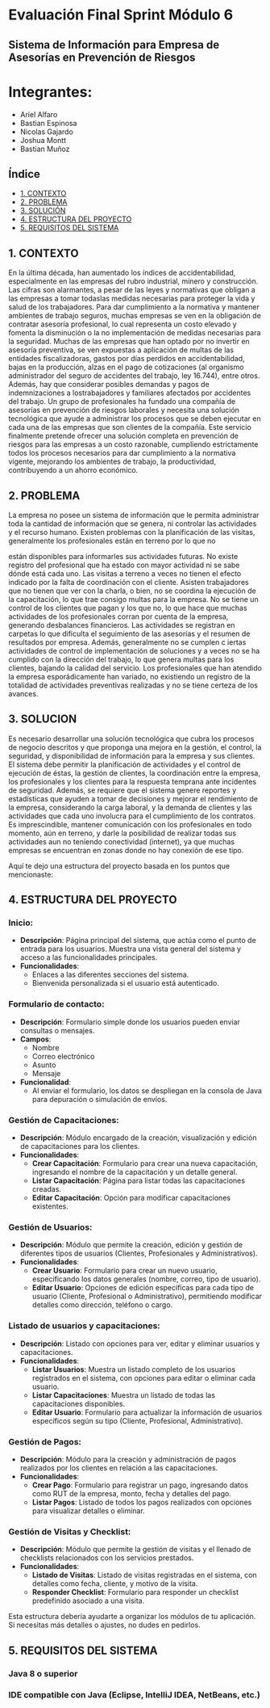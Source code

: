 # Evaluación Final Sprint Módulo 6
## Sistema de Información para Empresa de Asesorías en Prevención de Riesgos
# Integrantes:

- Ariel Alfaro
- Bastian Espinosa
- Nicolas Gajardo
- Joshua Montt
- Bastian Muñoz


## Índice

- [1. CONTEXTO](#1-CONTEXTO)
- [2. PROBLEMA](#2-PROBLEMA)
- [3. SOLUCIÓN](#3-SOLUCIÓN)
- [4. ESTRUCTURA DEL PROYECTO](#4-ESTRUCTURA_DEL_PROYECTO)
- [5. REQUISITOS DEL SISTEMA](#5-REQUISITOS_DEL_SISTEMA)

## 1. CONTEXTO

En la última década, han aumentado los índices de accidentabilidad, especialmente en las
empresas del rubro industrial, minero y construcción. Las cifras son alarmantes, a pesar de las
leyes y normativas que obligan a las empresas a tomar todaslas medidas necesarias para proteger
la vida y salud de los trabajadores. Para dar cumplimiento a la normativa y mantener ambientes
de trabajo seguros, muchas empresas se ven en la obligación de contratar asesoría profesional,
lo cual representa un costo elevado y fomenta la disminución o la no implementación de medidas
necesarias para la seguridad. Muchas de las empresas que han optado por no invertir en asesoría
preventiva, se ven expuestas a aplicación de multas de las entidades fiscalizadoras, gastos por
días perdidos en accidentabilidad, bajas en la producción, alzas en el pago de cotizaciones (al
organismo administrador del seguro de accidentes del trabajo, ley 16.744), entre otros. Además,
hay que considerar posibles demandas y pagos de indemnizaciones a lostrabajadores y familiares
afectados por accidentes del trabajo.
Un grupo de profesionales ha fundado una compañía de asesorías en prevención de riesgos
laborales y necesita una solución tecnológica que ayude a administrar los procesos que se deben
ejecutar en cada una de las empresas que son clientes de la compañía. Este servicio finalmente
pretende ofrecer una solución completa en prevención de riesgos para las empresas a un costo
razonable, cumpliendo estrictamente todos los procesos necesarios para dar cumplimiento a la
normativa vigente, mejorando los ambientes de trabajo, la productividad, contribuyendo a un
ahorro económico.

## 2. PROBLEMA

La empresa no posee un sistema de información que le permita administrar toda la cantidad de
información que se genera, ni controlar las actividades y el recurso humano. Existen problemas
con la planificación de las visitas, generalmente los profesionales están en terreno por lo que no

están disponibles para informarles sus actividades futuras. No existe registro del profesional que
ha estado con mayor actividad ni se sabe dónde está cada uno.
Las visitas a terreno a veces no tienen el efecto indicado por la falta de coordinación con el cliente.
Asisten trabajadores que no tienen que ver con la charla, o bien, no se coordina la ejecución de
la capacitación, lo que trae consigo multas para la empresa. No se tiene un control de los clientes
que pagan y los que no, lo que hace que muchas actividades de los profesionales corran por
cuenta de la empresa, generando desbalances financieros. Las actividades se registran en
carpetas lo que dificulta el seguimiento de las asesorías y el resumen de resultados por empresa.
Además, generalmente no se cumplen c iertas actividades de control de implementación de
soluciones y a veces no se ha cumplido con la dirección del trabajo, lo que genera multas para los
clientes, bajando la calidad del servicio. Los profesionales que han atendido la empresa
esporádicamente han variado, no existiendo un registro de la totalidad de actividades preventivas
realizadas y no se tiene certeza de los avances.

## 3. SOLUCION

Es necesario desarrollar una solución tecnológica que cubra los procesos de negocio descritos y
que proponga una mejora en la gestión, el control, la seguridad, y disponibilidad de información
para la empresa y sus clientes. El sistema debe permitir la planificación de actividades y el control
de ejecución de éstas, la gestión de clientes, la coordinación entre la empresa, los profesionales
y los clientes para la respuesta temprana ante incidentes de seguridad. Además, se requiere que
el sistema genere reportes y estadísticas que ayuden a tomar de decisiones y mejorar el
rendimiento de la empresa, considerando la carga laboral, y la demanda de clientes y las
actividades que cada uno involucra para el cumplimiento de los contratos. Es imprescindible,
mantener comunicación con los profesionales en todo momento, aún en terreno, y darle la
posibilidad de realizar todas sus actividades aun no teniendo conectividad (internet), ya que
muchas empresas se encuentran en zonas donde no hay conexión de ese tipo.

Aquí te dejo una estructura del proyecto basada en los puntos que mencionaste:

## 4. ESTRUCTURA DEL PROYECTO

### **Inicio:**
- **Descripción**: Página principal del sistema, que actúa como el punto de entrada para los usuarios. Muestra una vista general del sistema y acceso a las funcionalidades principales.
- **Funcionalidades**:
  - Enlaces a las diferentes secciones del sistema.
  - Bienvenida personalizada si el usuario está autenticado.

### **Formulario de contacto:**
- **Descripción**: Formulario simple donde los usuarios pueden enviar consultas o mensajes.
- **Campos**:
  - Nombre
  - Correo electrónico
  - Asunto
  - Mensaje
- **Funcionalidad**:
  - Al enviar el formulario, los datos se despliegan en la consola de Java para depuración o simulación de envíos.
  
### **Gestión de Capacitaciones:**
- **Descripción**: Módulo encargado de la creación, visualización y edición de capacitaciones para los clientes.
- **Funcionalidades**:
  - **Crear Capacitación**: Formulario para crear una nueva capacitación, ingresando el nombre de la capacitación y un detalle general.
  - **Listar Capacitación**: Página para listar todas las capacitaciones creadas.
  - **Editar Capacitación**: Opción para modificar capacitaciones existentes.

### **Gestión de Usuarios:**
- **Descripción**: Módulo que permite la creación, edición y gestión de diferentes tipos de usuarios (Clientes, Profesionales y Administrativos).
- **Funcionalidades**:
  - **Crear Usuario**: Formulario para crear un nuevo usuario, especificando los datos generales (nombre, correo, tipo de usuario).
  - **Editar Usuario**: Opciones de edición específicas para cada tipo de usuario (Cliente, Profesional o Administrativo), permitiendo modificar detalles como dirección, teléfono o cargo.

### **Listado de usuarios y capacitaciones:**
- **Descripción**: Listado con opciones para ver, editar y eliminar usuarios y capacitaciones.
- **Funcionalidades**:
  - **Listar Usuarios**: Muestra un listado completo de los usuarios registrados en el sistema, con opciones para editar o eliminar cada usuario.
  - **Listar Capacitaciones**: Muestra un listado de todas las capacitaciones disponibles.
  - **Editar Usuario**: Formulario para actualizar la información de usuarios específicos según su tipo (Cliente, Profesional, Administrativo).

### **Gestión de Pagos:**
- **Descripción**: Módulo para la creación y administración de pagos realizados por los clientes en relación a las capacitaciones.
- **Funcionalidades**:
  - **Crear Pago**: Formulario para registrar un pago, ingresando datos como RUT de la empresa, monto, fecha y detalles del pago.
  - **Listar Pagos**: Listado de todos los pagos realizados con opciones para visualizar detalles o eliminar.

### **Gestión de Visitas y Checklist:**
- **Descripción**: Módulo que permite la gestión de visitas y el llenado de checklists relacionados con los servicios prestados.
- **Funcionalidades**:
  - **Listado de Visitas**: Listado de visitas registradas en el sistema, con detalles como fecha, cliente, y motivo de la visita.
  - **Responder Checklist**: Formulario para responder un checklist predefinido asociado a una visita.

Esta estructura debería ayudarte a organizar los módulos de tu aplicación. Si necesitas más detalles o ajustes, no dudes en pedirlos.



## 5. REQUISITOS DEL SISTEMA
### Java 8 o superior
### IDE compatible con Java (Eclipse, IntelliJ IDEA, NetBeans, etc.)

